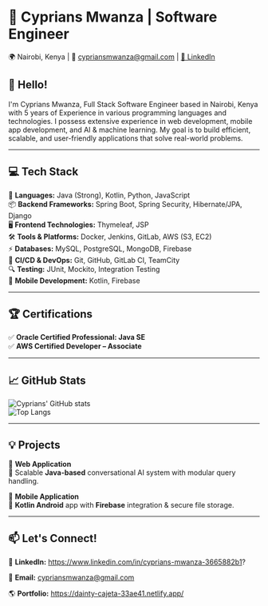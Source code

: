 # 🚀 Cyprians Mwanza | Software Engineer

🌍 Nairobi, Kenya | 📧 cypriansmwanza@gmail.com | [🔗 LinkedIn](https://www.linkedin.com/in/cyprians-mwanza-3665882b1?)  

## 👋 Hello!  
I'm Cyprians Mwanza, Full Stack Software Engineer based in Nairobi, Kenya with 5 years of Experience in various programming languages and technologies. I possess extensive experience in web development, mobile app development, and AI & machine learning. My goal is to build efficient, scalable, and user-friendly applications that solve real-world problems.

---

## 💻 Tech Stack  

🚀 **Languages:** Java (Strong), Kotlin, Python, JavaScript  
📦 **Backend Frameworks:** Spring Boot, Spring Security, Hibernate/JPA, Django  
🖥 **Frontend Technologies:** Thymeleaf, JSP  
🛠 **Tools & Platforms:** Docker, Jenkins, GitLab, AWS (S3, EC2)  
⚡ **Databases:** MySQL, PostgreSQL, MongoDB, Firebase  
🔗 **CI/CD & DevOps:** Git, GitHub, GitLab CI, TeamCity  
🔍 **Testing:** JUnit, Mockito, Integration Testing  
📱 **Mobile Development:** Kotlin, Firebase  

---

## 🏆 Certifications  
✅ **Oracle Certified Professional: Java SE**  
✅ **AWS Certified Developer – Associate**  

---

## 📈 GitHub Stats  

![Cyprians' GitHub stats](https://github-readme-stats.vercel.app/api?username=CypriansMwanza&show_icons=true&theme=tokyonight)  
![Top Langs](https://github-readme-stats.vercel.app/api/top-langs/?username=CypriansMwanza&layout=compact&theme=tokyonight)  

---

## 💡 Projects  

🔹 **Web Application**  
🚀 Scalable **Java-based** conversational AI system with modular query handling.  

🔹 **Mobile Application**  
📱 **Kotlin Android** app with **Firebase** integration & secure file storage.  

---

## 📫 Let's Connect!  
💼 **LinkedIn:** https://www.linkedin.com/in/cyprians-mwanza-3665882b1? 

📧 **Email:** cypriansmwanza@gmail.com  

🌎 **Portfolio:**  https://dainty-cajeta-33ae41.netlify.app/
